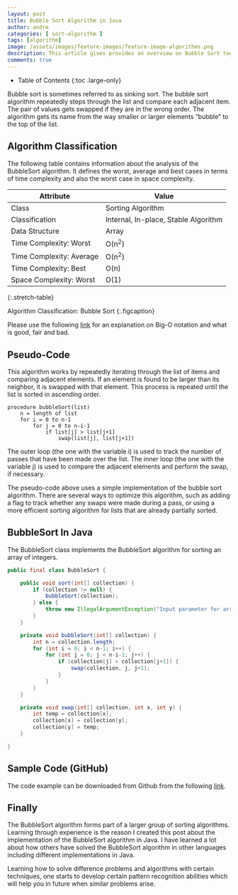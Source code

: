 ```yaml
---
layout: post
title: Bubble Sort Algorithm in Java
author: andre
categories: [ sort-algorithm ]
tags: [algorithm]
image: /assets/images/feature-images/feature-image-algorithms.png
description: This article gives provides an overview on Bubble Sort together with an implementation in Java.
comments: true
---
```


- Table of Contents
{:toc .large-only}

Bubble sort is sometimes referred to as sinking sort. The bubble sort algorithm repeatedly steps through the list and compare each adjacent item. The pair of values gets swapped if they are in the wrong order. The algorithm gets its name from the way smaller or larger elements “bubble” to the top of the list.

## Algorithm Classification
The following table contains information about the analysis of the BubbleSort algorithm. It defines the worst, average and best cases in terms of time complexity and also the worst case in space complexity.

| Attribute | Value | 
|-----------|-------|
| Class | Sorting Algorithm |
| Classification | Internal, In-place, Stable Algorithm  |
| Data Structure | Array |
| Time Complexity: Worst | O(n<sup>2</sup>) |
| Time Complexity: Average | O(n<sup>2</sup>) |
| Time Complexity: Best | O(n) |
| Space Complexity: Worst | O(1) |
{:.stretch-table}

Algorithm Classification: Bubble Sort
{:.figcaption}

Please use the following [link][0] for an explanation on Big-O notation and what is good, fair and bad.

## Pseudo-Code
This algorithm works by repeatedly iterating through the list of items and comparing adjacent elements. If an element is found to be larger than its neighbor, it is swapped with that element. This process is repeated until the list is sorted in ascending order.

```
procedure bubbleSort(list)
    n = length of list
    for i = 0 to n-1
        for j = 0 to n-i-1
            if list[j] > list[j+1]
                swap(list[j], list[j+1])
```

The outer loop (the one with the variable i) is used to track the number of passes that have been made over the list. The inner loop (the one with the variable j) is used to compare the adjacent elements and perform the swap, if necessary.

The pseudo-code above uses a simple implementation of the bubble sort algorithm. There are several ways to optimize this algorithm, such as adding a flag to track whether any swaps were made during a pass, or using a more efficient sorting algorithm for lists that are already partially sorted.


## BubbleSort In Java
The BubbleSort class implements the BubbleSort algorithm for sorting an array of integers.

```java
public final class BubbleSort {

    public void sort(int[] collection) {
        if (collection != null) {
            bubbleSort(collection);
        } else {
            throw new IllegalArgumentException("Input parameter for array to sort is null.");
        }
    }

    private void bubbleSort(int[] collection) {
        int n = collection.length;
        for (int i = 0; i < n-1; i++) {
            for (int j = 0; j < n-i-1; j++) {
                if (collection[j] > collection[j+1]) {
                    swap(collection, j, j+1);
                }
            }
        }
    }

    private void swap(int[] collection, int x, int y) {
        int temp = collection[x];
        collection[x] = collection[y];
        collection[y] = temp;
    }

}
```

## Sample Code (GitHub)
The code example can be downloaded from Github from the following [link][Code].

## Finally
The BubbleSort algorithm forms part of a larger group of sorting algorithms. Learning through experience is the reason I created this post about the implementation of the BubbleSort algorithm in Java. I have learned a lot about how others have solved the BubbleSort algorithm in other languages including different implementations in Java.

Learning how to solve difference problems and algorithms with certain techniques, one starts to develop certain pattern recognition abilities which will help you in future when similar problems arise.

[0]:http://www.bigocheatsheet.com/img/big-o-cheat-sheet-poster.png
[Code]:https://github.com/javanibble/java-algorithms/blob/master/sort/src/main/java/com/javanibble/algorithm/sort/BubbleSort.java